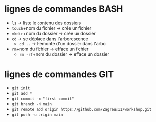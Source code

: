 # lignes de commandes BASH
- `ls` -> liste le contenu des dossiers
- `touch`+nom du fichier -> crée un fichier
- `mkdir`+nom du dossier -> crée un dossier
- `cd` -> se déplace dans l'arborescence
	- `cd ..` -> Remonte d'un dossier dans l'arbo
- `rm`+nom du fichier -> efface un fichier
	- `rm -rf`+nom du dossier -> efface un dossier
# lignes de commandes GIT
- `git init`
- `git add *`
- `git commit -m "first commit"`
- `git branch -M main`
- `git remote add origin https://github.com/Zagreus11/workshop.git`
- `git push -u origin main`